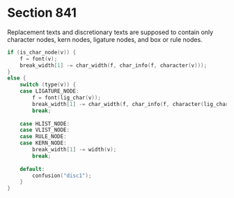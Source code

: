 # Section 841

Replacement texts and discretionary texts are supposed to contain only character nodes, kern nodes, ligature nodes, and box or rule nodes.

```c << Subtract the width of node |v| from |break_width| >>=
if (is_char_node(v)) {
    f = font(v);
    break_width[1] -= char_width(f, char_info(f, character(v)));
}
else {
    switch (type(v)) {
    case LIGATURE_NODE:
        f = font(lig_char(v));
        break_width[1] -= char_width(f, char_info(f, character(lig_char(v))));
        break;
    
    case HLIST_NODE:
    case VLIST_NODE:
    case RULE_NODE:
    case KERN_NODE:
        break_width[1] -= width(v);
        break;
    
    default:
        confusion("disc1");
    }
}
```
